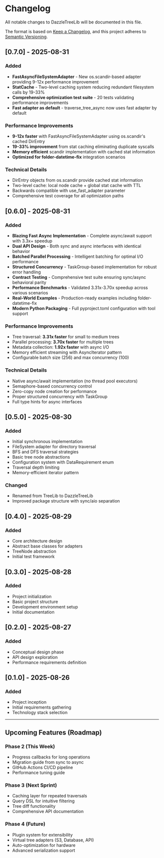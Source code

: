 # Changelog

All notable changes to DazzleTreeLib will be documented in this file.

The format is based on [Keep a Changelog](https://keepachangelog.com/en/1.0.0/),
and this project adheres to [Semantic Versioning](https://semver.org/spec/v2.0.0.html).

## [0.7.0] - 2025-08-31

### Added
- **FastAsyncFileSystemAdapter** - New os.scandir-based adapter providing 9-12x performance improvement
- **StatCache** - Two-level caching system reducing redundant filesystem calls by 19-33%
- **Comprehensive optimization test suite** - 20 tests validating performance improvements
- **Fast adapter as default** - traverse_tree_async now uses fast adapter by default

### Performance Improvements
- **9-12x faster** with FastAsyncFileSystemAdapter using os.scandir's cached DirEntry
- **19-33% improvement** from stat caching eliminating duplicate syscalls
- **Memory efficient** scandir implementation with cached stat information
- **Optimized for folder-datetime-fix** integration scenarios

### Technical Details
- DirEntry objects from os.scandir provide cached stat information
- Two-level cache: local node cache + global stat cache with TTL
- Backwards compatible with use_fast_adapter parameter
- Comprehensive test coverage for all optimization paths

## [0.6.0] - 2025-08-31

### Added
- **Blazing Fast Async Implementation** - Complete async/await support with 3.3x+ speedup
- **Dual API Design** - Both sync and async interfaces with identical behavior
- **Batched Parallel Processing** - Intelligent batching for optimal I/O performance
- **Structured Concurrency** - TaskGroup-based implementation for robust error handling
- **Contract Testing** - Comprehensive test suite ensuring sync/async behavioral parity
- **Performance Benchmarks** - Validated 3.31x-3.70x speedup across various scenarios
- **Real-World Examples** - Production-ready examples including folder-datetime-fix
- **Modern Python Packaging** - Full pyproject.toml configuration with tool support

### Performance Improvements
- Tree traversal: **3.31x faster** for small to medium trees
- Parallel processing: **3.70x faster** for multiple trees
- Metadata collection: **1.92x faster** with async I/O
- Memory efficient streaming with AsyncIterator pattern
- Configurable batch size (256) and max concurrency (100)

### Technical Details
- Native async/await implementation (no thread pool executors)
- Semaphore-based concurrency control
- Zero-copy node creation for performance
- Proper structured concurrency with TaskGroup
- Full type hints for async interfaces

## [0.5.0] - 2025-08-30

### Added
- Initial synchronous implementation
- FileSystem adapter for directory traversal
- BFS and DFS traversal strategies
- Basic tree node abstractions
- Configuration system with DataRequirement enum
- Traversal depth limiting
- Memory-efficient iterator pattern

### Changed
- Renamed from TreeLib to DazzleTreeLib
- Improved package structure with sync/aio separation

## [0.4.0] - 2025-08-29

### Added
- Core architecture design
- Abstract base classes for adapters
- TreeNode abstraction
- Initial test framework

## [0.3.0] - 2025-08-28

### Added
- Project initialization
- Basic project structure
- Development environment setup
- Initial documentation

## [0.2.0] - 2025-08-27

### Added
- Conceptual design phase
- API design exploration
- Performance requirements definition

## [0.1.0] - 2025-08-26

### Added
- Project inception
- Initial requirements gathering
- Technology stack selection

---

## Upcoming Features (Roadmap)

### Phase 2 (This Week)
- Progress callbacks for long operations
- Migration guide from sync to async
- GitHub Actions CI/CD pipeline
- Performance tuning guide

### Phase 3 (Next Sprint)
- Caching layer for repeated traversals
- Query DSL for intuitive filtering
- Tree diff functionality
- Comprehensive API documentation

### Phase 4 (Future)
- Plugin system for extensibility
- Virtual tree adapters (S3, Database, API)
- Auto-optimization for hardware
- Advanced serialization support